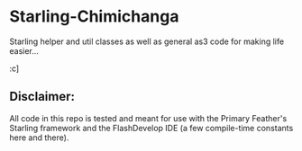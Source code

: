 Starling-Chimichanga
====================

Starling helper and util classes as well as general as3 code for making life easier...

:c]

Disclaimer:
-----------

All code in this repo is tested and meant for use with the Primary Feather's Starling framework and the FlashDevelop IDE (a few compile-time constants here and there).
